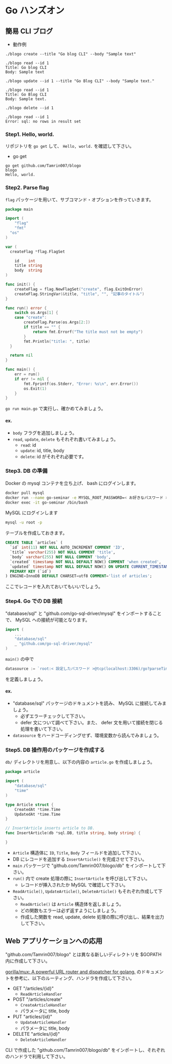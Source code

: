 # Go ハンズオン

## 簡易 CLI ブログ

- 動作例

```text
./blogo create --title "Go blog CLI" --body "Sample text"

./blogo read --id 1
Title: Go blog CLI
Body: Sample text

./blogo update --id 1 --title "Go Blog CLI" --body "Sample text."

./blogo read --id 1
Title: Go Blog CLI
Body: Sample text.

./blogo delete --id 1

./blogo read --id 1
Error: sql: no rows in result set
```

### Step1. Hello, world.

リポジトリを `go get` して、 `Hello, world.` を確認して下さい。

- go get

```
go get github.com/Tamrin007/blogo
blogo
Hello, world.
```

### Step2. Parse flag

`flag` パッケージを用いて、サブコマンド・オプションを作っていきます。

```go
package main

import (
	"flag"
	"fmt"
  "os"
)

var (
  createFlag *flag.FlagSet

	id    int
	title string
	body  string
)

func init() {
	createFlag = flag.NewFlagSet("create", flag.ExitOnError)
	createFlag.StringVar(&title, "title", "", "記事のタイトル")
}

func run() error {
	switch os.Args[1] {
	case "create":
		createFlag.Parse(os.Args[2:])
		if title == "" {
			return fmt.Errorf("The title must not be empty")
		}
		fmt.Println("title: ", title)
  }

  return nil
}

func main() {
	err = run()
	if err != nil {
		fmt.Fprintf(os.Stderr, "Error: %s\n", err.Error())
		os.Exit(1)
	}
}
```

`go run main.go` で実行し、確かめてみましょう。

#### ex.

- `body` フラグを追加しましょう。
- `read`, `update`, `delete` もそれぞれ書いてみましょう。
  - `read`: id
  - `update`: id, title, body
  - `delete`: id がそれぞれ必要です。

### Step3. DB の準備

Docker の mysql コンテナを立ち上げ、 bash にログインします。

```sh
docker pull mysql
docker run --name go-seminar -e MYSQL_ROOT_PASSWORD=< お好きなパスワード > -d -p 3306:3306 mysql
docker exec -it go-seminar /bin/bash
```

MySQL にログインします

```sh
mysql -u root -p
```

テーブルを作成しておきます。

```sql
CREATE TABLE `articles` (
  `id` int(11) NOT NULL AUTO_INCREMENT COMMENT 'ID',
  `title` varchar(255) NOT NULL COMMENT 'title',
  `body` varchar(255) NOT NULL COMMENT 'body',
  `created` timestamp NOT NULL DEFAULT NOW() COMMENT 'when created',
  `updated` timestamp NOT NULL DEFAULT NOW() ON UPDATE CURRENT_TIMESTAMP COMMENT 'when last updated',
  PRIMARY KEY (`id`)
) ENGINE=InnoDB DEFAULT CHARSET=utf8 COMMENT='list of articles';
```

ここでレコードを入れておいてもいいでしょう。

### Step4. Go での DB 接続

"database/sql" と "github.com/go-sql-driver/mysql" をインポートすることで、 MySQL への接続が可能となります。

```go
import (
	...
	"database/sql"
	_ "github.com/go-sql-driver/mysql"
)
```

`main()` の中で

```go
datasource := `root:< 設定したパスワード >@tcp(localhost:3306)/go?parseTime=true&collation=utf8_general_ci&interpolateParams=true`
```

を定義しましょう。

#### ex.

- "database/sql" パッケージのドキュメントを読み、 MySQL に接続してみましょう。
  - 必ずエラーチェックして下さい。
  - defer 文について調べて下さい。また、 defer 文を用いて接続を閉じる処理を書いて下さい。
- `datasource` をハードコーディングせず、環境変数から読んでみましょう。

### Step5. DB 操作用のパッケージを作成する

`db/` ディレクトリを用意し、以下の内容の `article.go` を作成しましょう。

```go
package article

import (
	"database/sql"
	"time"
)

type Article struct {
	CreatedAt *time.Time
	UpdatedAt *time.Time
}

// InsertArticle inserts article to DB.
func InsertArticle(db *sql.DB, title string, body string) {

}
```

- `Article` 構造体に `ID`, `Title`, `Body` フィールドを追加して下さい。
- DB にレコードを追加する `InsertArticle()` を完成させて下さい。
- `main` パッケージで "github.com/Tamrin007/blogo/db" をインポートして下さい。
- `run()` 内で create 処理の際に `InsertArticle` を呼び出して下さい。
  - レコードが挿入されたか MySQL で確認して下さい。
- `ReadArticle()`, `UpdateArticle()`, `DeleteArticle()` もそれぞれ作成して下さい。
  - `ReadArticle()` は `Article` 構造体を返しましょう。
  - どの関数もエラーは必ず返すようにしましょう。
  - 作成した関数を read, update, delete 処理の際に呼び出し、結果を出力して下さい。

## Web アプリケーションへの応用

"github.com/Tamrin007/blogo" とは異なる新しいディレクトリを $GOPATH 内に作成して下さい。

[gorilla/mux: A powerful URL router and dispatcher for golang.](https://github.com/gorilla/mux) のドキュメントを参考に、以下のルーティング、ハンドラを作成して下さい。

- GET "/articles/{id}"
  - `ReadArticleHandler`
- POST "/articles/create"
  - `CreateArticleHandler`
  - パラメータに title, body
- PUT "articles/{id}"
  - `UpdateArticleHandler`
  - パラメータに title, body
- DELETE "articles/{id}"
  - `DeleteArticleHandler`

CLI で作成した "github.com/Tamrin007/blogo/db" をインポートし、それぞれのハンドラで利用して下さい。

